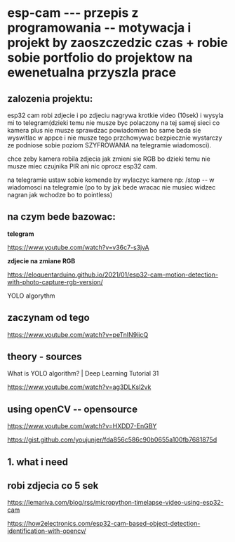 # esp-cam --- przepis z programowania -- motywacja i projekt by zaoszczedzic czas + robie sobie portfolio do projektow na ewenetualna przyszla prace



## zalozenia projektu:

esp32 cam robi zdjecie i po zdjeciu nagrywa krotkie video (10sek) i wysyla mi to telegram(dzieki temu nie musze byc polaczony na tej samej sieci co kamera plus nie musze sprawdzac powiadomien bo same beda sie wyswitlac w appce i nie musze tego przchowywac bezpiecznie wystarczy ze podniose sobie poziom SZYFROWANIA  na telegramie wiadomosci).

chce zeby kamera robila zdjecia jak zmieni sie RGB bo dzieki temu nie musze miec czujnika PIR ani nic oprocz esp32 cam.


na telegramie ustaw sobie komende by wylaczyc kamere np: /stop -- w wiadomosci na telegramie (po to by jak bede wracac nie musiec widzec nagran jak wchodze bo to pointless)


## na czym bede bazowac:

**telegram**

https://www.youtube.com/watch?v=v36c7-s3jvA

**zdjecie na zmiane RGB**

https://eloquentarduino.github.io/2021/01/esp32-cam-motion-detection-with-photo-capture-rgb-version/





YOLO algorythm

## zaczynam od tego

https://www.youtube.com/watch?v=peTnIN9iicQ




## theory - sources

What is YOLO algorithm? | Deep Learning Tutorial 31

https://www.youtube.com/watch?v=ag3DLKsl2vk


## using openCV -- opensource 

https://www.youtube.com/watch?v=HXDD7-EnGBY


https://gist.github.com/youjunjer/fda856c586c90b0655a100fb7681875d

## 1. what i need

## robi zdjecia co 5 sek

https://lemariva.com/blog/rss/micropython-timelapse-video-using-esp32-cam


https://how2electronics.com/esp32-cam-based-object-detection-identification-with-opencv/
